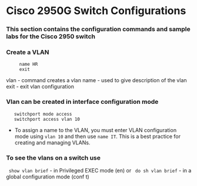 # Cisco 2950G Switch Configurations

### This section contains the configuration commands and sample labs for the Cisco 2950 switch

### Create a VLAN
  ```  vlan 10
       name HR
       exit
  ```
  vlan - command creates a vlan
  name - used to give description of the vlan
  exit - exit vlan configuration
  

 ### Vlan can be created in interface configuration mode
  ``` interface f0/1
     switchport mode access
     switchport access vlan 10 
  ```
  * To assign a name to the VLAN, you must enter VLAN configuration mode using `vlan 10` and then use `name IT`. This is a best practice for creating and managing VLANs.

### To see the vlans on a switch use
  ` show vlan brief` - in Privileged EXEC mode (en) or
  ` do sh vlan brief` - in a global configuration mode (conf t)

  

